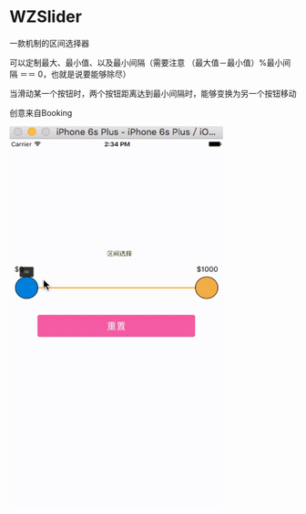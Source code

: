 # WZSlider
一款机制的区间选择器

可以定制最大、最小值、以及最小间隔（需要注意 （最大值－最小值）%最小间隔 ＝＝ 0，也就是说要能够除尽）

当滑动某一个按钮时，两个按钮距离达到最小间隔时，能够变换为另一个按钮移动

创意来自Booking

<img src="https://github.com/zhaoliwang/WZSlider/blob/master/out.gif" width="375" height="667" alt="演示"/>

